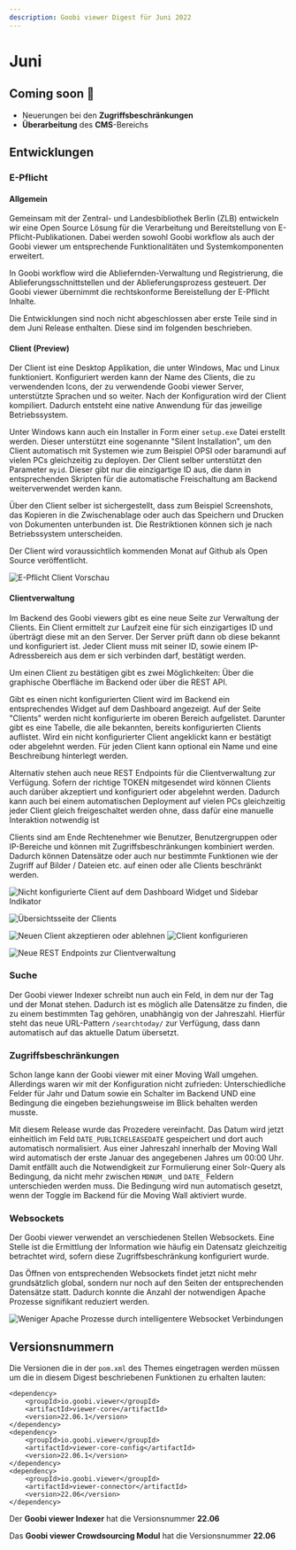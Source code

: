 ```yaml
---
description: Goobi viewer Digest für Juni 2022
---
```


# Juni

## Coming soon :rocket:

* Neuerungen bei den **Zugriffsbeschränkungen**
* **Überarbeitung** des **CMS**-Bereichs

## Entwicklungen

### E-Pflicht

#### Allgemein

Gemeinsam mit der Zentral- und Landesbibliothek Berlin (ZLB) entwickeln wir eine Open Source Lösung für die Verarbeitung und Bereitstellung von E-Pflicht-Publikationen. Dabei werden sowohl Goobi workflow als auch der Goobi viewer um entsprechende Funktionalitäten und Systemkomponenten erweitert.

In Goobi workflow wird die Abliefernden-Verwaltung und Registrierung, die Ablieferungsschnittstellen und der Ablieferungsprozess gesteuert. Der Goobi viewer übernimmt die rechtskonforme Bereistellung der E-Pflicht Inhalte.

Die Entwicklungen sind noch nicht abgeschlossen aber erste Teile sind in dem Juni Release enthalten. Diese sind im folgenden beschrieben.

#### Client (Preview)

Der Client ist eine Desktop Applikation, die unter Windows, Mac und Linux funktioniert. Konfiguriert werden kann der Name des Clients, die zu verwendenden Icons, der zu verwendende Goobi viewer Server, unterstützte Sprachen und so weiter. Nach der Konfiguration wird der Client kompiliert. Dadurch entsteht eine native Anwendung für das jeweilige Betriebssystem.

Unter Windows kann auch ein Installer in Form einer `setup.exe` Datei erstellt werden. Dieser unterstützt eine sogenannte "Silent Installation", um den Client automatisch mit Systemen wie zum Beispiel OPSI oder baramundi auf vielen PCs gleichzeitig zu deployen. Der Client selber unterstützt den Parameter `myid`.  Dieser gibt nur die einzigartige ID aus, die dann in entsprechenden Skripten für die automatische Freischaltung am Backend weiterverwendet werden kann.

Über den Client selber ist sichergestellt, dass zum Beispiel Screenshots, das Kopieren in die Zwischenablage oder auch das Speichern und Drucken von Dokumenten unterbunden ist. Die Restriktionen können sich je nach Betriebssystem unterscheiden.

Der Client wird voraussichtlich kommenden Monat auf Github als Open Source veröffentlicht.

![E-Pflicht Client Vorschau](../.gitbook/assets/22.06\_client-preview.png)

#### Clientverwaltung

Im Backend des Goobi viewers gibt es eine neue Seite zur Verwaltung der Clients. Ein Client ermittelt zur Laufzeit eine für sich einzigartiges ID und überträgt diese mit an den Server. Der Server prüft dann ob diese bekannt und konfiguriert ist. Jeder Client muss mit seiner ID, sowie einem IP-Adressbereich aus dem er sich verbinden darf, bestätigt werden.

Um einen Client zu bestätigen gibt es zwei Möglichkeiten: Über die graphische Oberfläche im Backend oder über die REST API.

Gibt es einen nicht konfigurierten Client wird im Backend ein entsprechendes Widget auf dem Dashboard angezeigt. Auf der Seite "Clients" werden nicht konfigurierte im oberen Bereich aufgelistet. Darunter gibt es eine Tabelle, die alle bekannten, bereits konfigurierten Clients auflistet. Wird ein nicht konfigurierter Client angeklickt kann er bestätigt oder abgelehnt werden. Für jeden Client kann optional ein Name und eine Beschreibung hinterlegt werden.

Alternativ stehen auch neue REST Endpoints für die Clientverwaltung zur Verfügung. Sofern der richtige TOKEN mitgesendet wird können Clients auch darüber akzeptiert und konfiguriert oder abgelehnt werden. Dadurch kann auch bei einem automatischen Deployment auf vielen PCs gleichzeitig jeder Client gleich freigeschaltet werden ohne, dass dafür eine manuelle Interaktion notwendig ist

Clients sind am Ende Rechtenehmer wie Benutzer, Benutzergruppen oder IP-Bereiche und können mit Zugriffsbeschränkungen kombiniert werden. Dadurch können Datensätze oder auch nur bestimmte Funktionen wie der Zugriff auf Bilder / Dateien etc. auf einen oder alle Clients beschränkt werden.

![Nicht konfigurierte Client auf dem Dashboard Widget und Sidebar Indikator](../.gitbook/assets/22.06\_DE\_client-dashboard-sidebar.png)

![Übersichtsseite der Clients](../.gitbook/assets/22.06\_DE\_clients-overview.png)

![Neuen Client akzeptieren oder ablehnen](../.gitbook/assets/22.06\_DE\_client-accept-reject.png) ![Client konfigurieren](../.gitbook/assets/22.06\_DE\_client-configure.png)

![Neue REST Endpoints zur Clientverwaltung](../.gitbook/assets/22.06\_EN\_client-rest-api.png)

### Suche

Der Goobi viewer Indexer schreibt nun auch ein Feld, in dem nur der Tag und der Monat stehen. Dadurch ist es möglich alle Datensätze zu finden, die zu einem bestimmten Tag gehören, unabhängig von der Jahreszahl. Hierfür steht das neue URL-Pattern `/searchtoday/` zur Verfügung, dass dann automatisch auf das aktuelle Datum übersetzt.

### Zugriffsbeschränkungen

Schon lange kann der Goobi viewer mit einer Moving Wall umgehen. Allerdings waren wir mit der Konfiguration nicht zufrieden: Unterschiedliche Felder für Jahr und Datum sowie ein Schalter im Backend UND eine Bedingung die eingeben beziehungsweise im Blick behalten werden musste.

Mit diesem Release wurde das Prozedere vereinfacht. Das Datum wird jetzt einheitlich im Feld `DATE_PUBLICRELEASEDATE` gespeichert und dort auch automatisch normalisiert. Aus einer Jahreszahl innerhalb der Moving Wall wird automatisch der erste Januar des angegebenen Jahres um 00:00 Uhr. Damit entfällt auch die Notwendigkeit zur Formulierung einer Solr-Query als Bedingung, da nicht mehr zwischen `MDNUM_` und `DATE_` Feldern unterschieden werden muss. Die Bedingung wird nun automatisch gesetzt, wenn der Toggle im Backend für die Moving Wall aktiviert wurde.

### Websockets

Der Goobi viewer verwendet an verschiedenen Stellen Websockets. Eine Stelle ist die Ermittlung der Information wie häufig ein Datensatz gleichzeitig betrachtet wird, sofern diese Zugriffsbeschränkung konfiguriert wurde.

Das Öffnen von entsprechenden Websockets findet jetzt nicht mehr grundsätzlich global, sondern nur noch auf den Seiten der entsprechenden Datensätze statt. Dadurch konnte die Anzahl der notwendigen Apache Prozesse signifikant reduziert werden.

![Weniger Apache Prozesse durch intelligentere Websocket Verbindungen](../.gitbook/assets/22.06\_apache-processes.png)

## Versionsnummern

Die Versionen die in der `pom.xml` des Themes eingetragen werden müssen um die in diesem Digest beschriebenen Funktionen zu erhalten lauten:

```markup
<dependency>
    <groupId>io.goobi.viewer</groupId>
    <artifactId>viewer-core</artifactId>
    <version>22.06.1</version>
</dependency>
<dependency>
    <groupId>io.goobi.viewer</groupId>
    <artifactId>viewer-core-config</artifactId>
    <version>22.06.1</version>
</dependency>
<dependency>
    <groupId>io.goobi.viewer</groupId>
    <artifactId>viewer-connector</artifactId>
    <version>22.06</version>
</dependency>
```

Der **Goobi viewer Indexer** hat die Versionsnummer **22.06**

Das **Goobi viewer Crowdsourcing Modul** hat die Versionsnummer **22.06**

